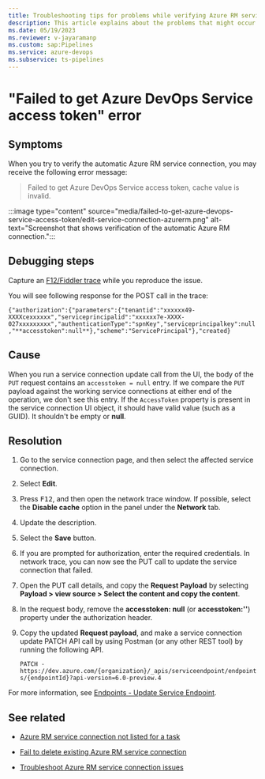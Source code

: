 ```yaml
---
title: Troubleshooting tips for problems while verifying Azure RM service connection
description: This article explains about the problems that might occur when users verify the automatic Azure RM service connection.
ms.date: 05/19/2023
ms.reviewer: v-jayaramanp
ms.custom: sap:Pipelines
ms.service: azure-devops
ms.subservice: ts-pipelines
---
```


# "Failed to get Azure DevOps Service access token" error

## Symptoms

When you try to verify the automatic Azure RM service connection, you may receive the following error message:

> Failed to get Azure DevOps Service access token, cache value is invalid.

:::image type="content" source="media/failed-to-get-azure-devops-service-access-token/edit-service-connection-azurerm.png" alt-text="Screenshot that shows verification of the automatic Azure RM connection.":::

## Debugging steps

Capture an [F12/Fiddler trace](overview-of-azure-resource-manager-service-connections.md#tools-used-for-troubleshooting-azure-rm-service-connection-scenarios) while you reproduce the issue.

You will see following response for the POST call in the trace:

`{"authorization":{"parameters":{"tenantid":"xxxxxx49-XXXXcexxxxxx","serviceprincipalid":"xxxxxx7e-XXXX-027xxxxxxxxx","authenticationType":"spnKey","serviceprincipalkey":null,"**accesstoken":null**},"scheme":"ServicePrincipal"},"created}`

## Cause

When you run a service connection update call from the UI, the body of the `PUT` request contains an `accesstoken = null` entry. If we compare the `PUT` payload against the working service connections at either end of the operation, we don't see this entry. If the `AccessToken` property is present in the service connection UI object, it should have valid value (such as a GUID). It shouldn't be empty or **null**.

## Resolution

1. Go to the service connection page, and then select the affected service connection.
1. Select **Edit**.
1. Press <kbd>F12</kbd>, and then open the network trace window. If possible, select the **Disable cache** option in the panel under the **Network** tab.
1. Update the description.
1. Select the **Save** button.
1. If you are prompted for authorization, enter the required credentials.
   In network trace, you can now see the PUT call to update the service connection that failed.
1. Open the PUT call details, and copy the **Request Payload** by selecting **Payload > view source > Select the content and copy the content**.
1. In the request body, remove the **accesstoken: null** (or **accesstoken:''**) property under the authorization header.
1. Copy the updated **Request payload**, and make a service connection update PATCH API call by using Postman (or any other REST tool) by running the following API.

   `PATCH - https://dev.azure.com/{organization}/_apis/serviceendpoint/endpoints/{endpointId}?api-version=6.0-preview.4`

For more information, see [Endpoints - Update Service Endpoint](/rest/api/azure/devops/serviceendpoint/endpoints/update-service-endpoint?view=azure-devops-rest-6.0&tabs=HTTP&preserve-view=true).

## See related

- [Azure RM service connection not listed for a task](azure-rm-service-connection-not-listed-for-a-task.md)

- [Fail to delete existing Azure RM service connection](fail-to-delete-existing-service-connection.md)

- [Troubleshoot Azure RM service connection issues](overview-of-azure-resource-manager-service-connections.md)
